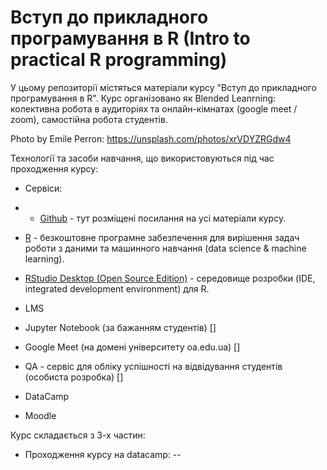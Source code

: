 # Вступ до прикладного програмування в R (Intro to practical R programming)

У цьому репозиторії містяться матеріали курсу "Вступ до прикладного програмування в R". 
Курс організовано як Blended Leanrning: колективна робота в аудиторіях та онлайн-кімнатах (google meet / zoom), самостійна робота студентів.

Photo by Emile Perron: https://unsplash.com/photos/xrVDYZRGdw4

Технології та засоби навчання, що використовуються під час проходження курсу:
- Сервіси:
- - [Github](https://github.com/) - тут розміщені посилання на усі матеріали курсу.

- [R](https://cloud.r-project.org/) - безкоштовне програмне забезпечення для вирішення задач роботи з даними та машинного навчання (data science & machine learning). 
- [RStudio Desktop (Open Source Edition)](https://rstudio.com/products/rstudio/) - середовище розробки (IDE, integrated development environment) для R. 
- LMS
- Jupyter Notebook (за бажанням студентів) []
- Google Meet (на домені університету oa.edu.ua) []
- QA - сервіс для обліку успішності на відвідування студентів (особиста розробка) []
- DataCamp
- Moodle

Курс складається з 3-х частин:
- Проходження курсу на datacamp:
-- 

